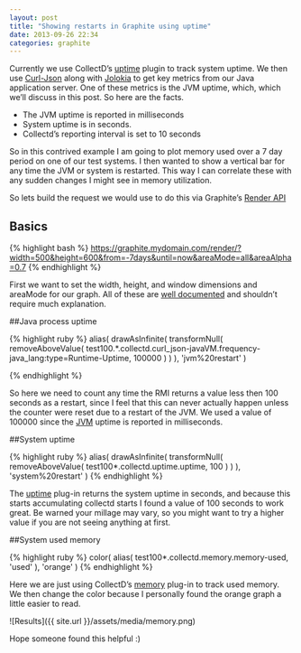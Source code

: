 ```yaml
---
layout: post
title: "Showing restarts in Graphite using uptime"
date: 2013-09-26 22:34
categories: graphite
---
```



Currently we use CollectD’s [uptime][collectd-uptime] plugin to track system uptime. We then use [Curl-Json][collectd-curl-json] along with [Jolokia][jolokia] to get key metrics from our Java application server. One of these metrics is the JVM uptime, which, which we’ll discuss in this post. So here are the facts.

* The JVM uptime is reported in milliseconds
* System uptime is in seconds.
* Collectd’s reporting interval is set to 10 seconds

So in this contrived example I am going to plot memory used over a 7 day period on one of our test systems. I then wanted to show a vertical bar for any time the JVM or system is restarted. This way I can correlate these with any sudden changes I might see in memory utilization.

So lets build the request we would use to do this via Graphite’s [Render API][graphite-render-api]

## Basics

{% highlight bash %}
https://graphite.mydomain.com/render/?width=500&height=600&from=-7days&until=now&areaMode=all&areaAlpha=0.7
{% endhighlight %}


First we want to set the width, height, and window dimensions and areaMode for our graph. All of these are [well documented][graphite-render-api] and shouldn’t require much explanation.

##Java process uptime

{% highlight ruby %}
alias(
  drawAsInfinite(
    transformNull(
      removeAboveValue(
        test100.*.collectd.curl_json-javaVM.frequency-java_lang:type=Runtime-Uptime,
        100000
      )
    )
  ),
  'jvm%20restart'
)

{% endhighlight %}

So here we need to count any time the RMI returns a value less then 100 seconds as a restart, since I feel that this can never actually happen unless the counter were reset due to a restart of the JVM. We used a value of 100000 since the [JVM][jvm] uptime is reported in milliseconds.

##System uptime

{% highlight ruby %}
alias(
  drawAsInfinite(
    transformNull(
      removeAboveValue(
        test100*.collectd.uptime.uptime,
        100
      )
    )
  ),
  'system%20restart'
)
{% endhighlight %}

The [uptime][collectd-uptime] plug-in returns the system uptime in seconds, and because this starts accumulating collectd starts I found a value of 100 seconds to work great. Be warned your millage may vary, so you might want to try a higher value if you are not seeing anything at first.

##System used memory

{% highlight ruby %}
color(
  alias(
    test100*.collectd.memory.memory-used,
    'used'
  ),
  'orange'
)
{% endhighlight %}

Here we are just using CollectD’s [memory][collectd-memory] plug-in to track used memory. We then change the color because I personally found the orange graph a little easier to read.

![Results]({{ site.url }}/assets/media/memory.png)


Hope someone found this helpful :)

[collectd-curl-json]: https://collectd.org/wiki/index.php/Plugin:cURL-JSON
[collectd-uptime]: https://collectd.org/wiki/index.php/Plugin:Uptime
[collectd-memory]: https://collectd.org/wiki/index.php/Memory
[jolokia]: http://www.jolokia.org/
[graphite-render-api]: https://graphite.readthedocs.org/en/0.9.12/render_api.html
[jvm]: http://docs.oracle.com/javase/6/docs/api/java/lang/management/RuntimeMXBean.html#getUptime
